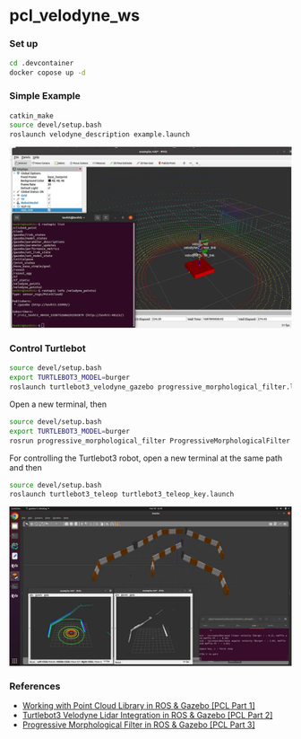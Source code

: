 # pcl_velodyne_ws

### Set up
```bash
cd .devcontainer
docker copose up -d
```

### Simple Example
```bash
catkin_make
source devel/setup.bash
roslaunch velodyne_description example.launch
```
![Example](doc/img/simple.png)

### Control Turtlebot
```bash
source devel/setup.bash
export TURTLEBOT3_MODEL=burger
roslaunch turtlebot3_velodyne_gazebo progressive_morphological_filter.launch
```

Open a new terminal, then
```bash
source devel/setup.bash
export TURTLEBOT3_MODEL=burger
rosrun progressive_morphological_filter ProgressiveMorphologicalFilter
```

For controlling the Turtlebot3 robot, open a new terminal at the same path and then
```bash
source devel/setup.bash
roslaunch turtlebot3_teleop turtlebot3_teleop_key.launch
```
![Control](doc/img/control.png)

### References
- [Working with Point Cloud Library in ROS & Gazebo [PCL Part 1]](https://medium.com/@tevhitkarsli/working-with-point-cloud-library-in-ros-gazebo-pcl-1-70ba44beb443)
- [Turtlebot3 Velodyne Lidar Integration in ROS & Gazebo [PCL Part 2]](https://medium.com/@tevhitkarsli/turtlebot3-velodyne-lidar-integration-in-ros-gazebo-pcl-part-2-8cf68a38d9d6)
- [Progressive Morphological Filter in ROS & Gazebo [PCL Part 3]](https://medium.com/@tevhitkarsli/progressive-morphological-filter-in-ros-gazebo-pcl-part-3-b27728a1edce)